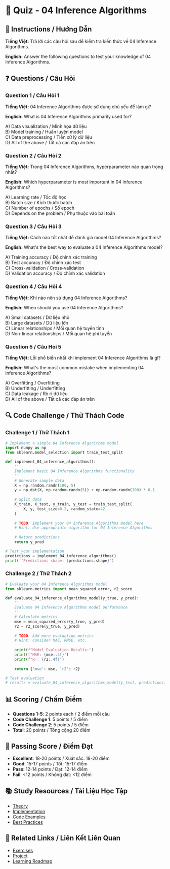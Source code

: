 # 🧠 Quiz - 04 Inference Algorithms

## 📝 Instructions / Hướng Dẫn

**Tiếng Việt:** Trả lời các câu hỏi sau để kiểm tra kiến thức về 04 Inference Algorithms.

**English:** Answer the following questions to test your knowledge of 04 Inference Algorithms.

## ❓ Questions / Câu Hỏi

### Question 1 / Câu Hỏi 1
**Tiếng Việt:** 04 Inference Algorithms được sử dụng chủ yếu để làm gì?

**English:** What is 04 Inference Algorithms primarily used for?

A) Data visualization / Minh họa dữ liệu  
B) Model training / Huấn luyện model  
C) Data preprocessing / Tiền xử lý dữ liệu  
D) All of the above / Tất cả các đáp án trên

### Question 2 / Câu Hỏi 2
**Tiếng Việt:** Trong 04 Inference Algorithms, hyperparameter nào quan trọng nhất?

**English:** Which hyperparameter is most important in 04 Inference Algorithms?

A) Learning rate / Tốc độ học  
B) Batch size / Kích thước batch  
C) Number of epochs / Số epoch  
D) Depends on the problem / Phụ thuộc vào bài toán

### Question 3 / Câu Hỏi 3
**Tiếng Việt:** Cách nào tốt nhất để đánh giá model 04 Inference Algorithms?

**English:** What's the best way to evaluate a 04 Inference Algorithms model?

A) Training accuracy / Độ chính xác training  
B) Test accuracy / Độ chính xác test  
C) Cross-validation / Cross-validation  
D) Validation accuracy / Độ chính xác validation

### Question 4 / Câu Hỏi 4
**Tiếng Việt:** Khi nào nên sử dụng 04 Inference Algorithms?

**English:** When should you use 04 Inference Algorithms?

A) Small datasets / Dữ liệu nhỏ  
B) Large datasets / Dữ liệu lớn  
C) Linear relationships / Mối quan hệ tuyến tính  
D) Non-linear relationships / Mối quan hệ phi tuyến

### Question 5 / Câu Hỏi 5
**Tiếng Việt:** Lỗi phổ biến nhất khi implement 04 Inference Algorithms là gì?

**English:** What's the most common mistake when implementing 04 Inference Algorithms?

A) Overfitting / Overfitting  
B) Underfitting / Underfitting  
C) Data leakage / Rò rỉ dữ liệu  
D) All of the above / Tất cả các đáp án trên

## 🔍 Code Challenge / Thử Thách Code

### Challenge 1 / Thử Thách 1
```python
# Implement a simple 04 Inference Algorithms model
import numpy as np
from sklearn.model_selection import train_test_split

def implement_04_inference_algorithms():
    '''
    Implement basic 04 Inference Algorithms functionality
    '''
    # Generate sample data
    X = np.random.randn(100, 5)
    y = np.dot(X, np.random.randn(5)) + np.random.randn(100) * 0.1
    
    # Split data
    X_train, X_test, y_train, y_test = train_test_split(
        X, y, test_size=0.2, random_state=42
    )
    
    # TODO: Implement your 04 Inference Algorithms model here
    # Hint: Use appropriate algorithm for 04 Inference Algorithms
    
    # Return predictions
    return y_pred

# Test your implementation
predictions = implement_04_inference_algorithms()
print(f"Predictions shape: {predictions.shape}")
```

### Challenge 2 / Thử Thách 2
```python
# Evaluate your 04 Inference Algorithms model
from sklearn.metrics import mean_squared_error, r2_score

def evaluate_04_inference_algorithms_model(y_true, y_pred):
    '''
    Evaluate 04 Inference Algorithms model performance
    '''
    # Calculate metrics
    mse = mean_squared_error(y_true, y_pred)
    r2 = r2_score(y_true, y_pred)
    
    # TODO: Add more evaluation metrics
    # Hint: Consider MAE, RMSE, etc.
    
    print(f"Model Evaluation Results:")
    print(f"MSE: {mse:.4f}")
    print(f"R²: {r2:.4f}")
    
    return {'mse': mse, 'r2': r2}

# Test evaluation
# results = evaluate_04_inference_algorithms_model(y_test, predictions)
```

## 📊 Scoring / Chấm Điểm

- **Questions 1-5**: 2 points each / 2 điểm mỗi câu
- **Code Challenge 1**: 5 points / 5 điểm
- **Code Challenge 2**: 5 points / 5 điểm
- **Total**: 20 points / Tổng cộng 20 điểm

## 🎯 Passing Score / Điểm Đạt

- **Excellent**: 18-20 points / Xuất sắc: 18-20 điểm
- **Good**: 15-17 points / Tốt: 15-17 điểm  
- **Pass**: 12-14 points / Đạt: 12-14 điểm
- **Fail**: <12 points / Không đạt: <12 điểm

## 📚 Study Resources / Tài Liệu Học Tập

- [Theory](./THEORY_04_inference_algorithms.md)
- [Implementation](./IMPLEMENTATION_04_inference_algorithms.md)
- [Code Examples](./CODE_EXAMPLES_04_inference_algorithms.md)
- [Best Practices](./BEST_PRACTICES_04_inference_algorithms.md)

## 🔗 Related Links / Liên Kết Liên Quan

- [Exercises](./EXERCISES_04_inference_algorithms.md)
- [Project](./PROJECT_04_inference_algorithms.md)
- [Learning Roadmap](./LEARNING_ROADMAP_04_inference_algorithms.md)
